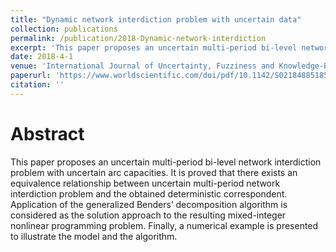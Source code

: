 ```yaml
---
title: "Dynamic network interdiction problem with uncertain data"
collection: publications
permalink: /publication/2018-Dynamic-network-interdiction
excerpt: 'This paper proposes an uncertain multi-period bi-level network interdiction problem with uncertain arc capacities. It is proved that there exists an equivalence relationship between uncertain multi-period network interdiction problem and the obtained deterministic correspondent.'
date: 2018-4-1
venue: 'International Journal of Uncertainty, Fuzziness and Knowledge-Based Systems'
paperurl: 'https://www.worldscientific.com/doi/pdf/10.1142/S0218488518500174?src=recsys'
citation: ''
---
```

Abstract
======
  This paper proposes an uncertain multi-period bi-level network interdiction problem with uncertain arc capacities. It is proved that there exists an equivalence relationship between uncertain multi-period network interdiction problem and the obtained deterministic correspondent. Application of the generalized Benders’ decomposition algorithm is considered as the solution approach to the resulting mixed-integer nonlinear programming problem. Finally, a numerical example is presented to illustrate the model and the algorithm.


